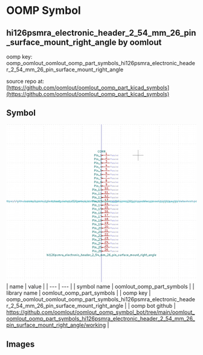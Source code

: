 # OOMP Symbol  
## hi126psmra_electronic_header_2_54_mm_26_pin_surface_mount_right_angle  by oomlout  
  
oomp key: oomp_oomlout_oomlout_oomp_part_symbols_hi126psmra_electronic_header_2_54_mm_26_pin_surface_mount_right_angle  
  
source repo at: [https://github.com/oomlout/oomlout_oomp_part_kicad_symbols](https://github.com/oomlout/oomlout_oomp_part_kicad_symbols)  
## Symbol  
  
[![working.png](working_600.png)](working.png)  
| name | value | 
| --- | --- | 
| symbol name | oomlout_oomp_part_symbols | 
| library name | oomlout_oomp_part_symbols | 
| oomp key | oomp_oomlout_oomlout_oomp_part_symbols_hi126psmra_electronic_header_2_54_mm_26_pin_surface_mount_right_angle | 
| oomp bot github | https://github.com/oomlout/oomlout_oomp_symbol_bot/tree/main/oomlout_oomlout_oomp_part_symbols_hi126psmra_electronic_header_2_54_mm_26_pin_surface_mount_right_angle/working | 
## Images  
